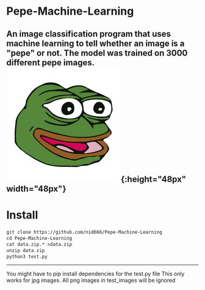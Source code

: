 # Pepe-Machine-Learning
An image classification program that uses machine learning to tell whether an image is a "pepe" or not. The model was trained on 3000 different pepe images. 
![alt text](https://github.com/nid666/Pepe-Machine-Learning/blob/master/test_images/5845cd430b2a3b54fdbaecf8.png){:height="48px" width="48px"}
---
# Install
```console
git clone https://github.com/nid666/Pepe-Machine-Learning
cd Pepe-Machine-Learning
cat data.zip.* >data.zip
unzip data.zip
python3 test.py
```
---
You might have to pip install dependencies for the test.py file
This only works for jpg images. All png images in test_images will be ignored
